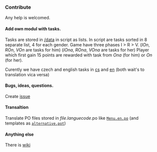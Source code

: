 ### Contribute
Any help is welcomed.
#### Add own modul with tasks.
Tasks are stored in [/data](/data) in script as lists.
In script are tasks sorted in 8 separate list, 4 for each gender.
Game have three phases I > R > V. (_IOn_, _ROn_, _VOn_ are tasks for him) (_IOna_, _ROna_, _VOna_ are tasks for her)
Player which first gain 15 points are rewarded with task from _Ona_ (for him) or _On_ (for her).

Curently we have czech and english tasks in [cs](/data/cs.gd) and [en](/data/en.gd) (both wait's to translation vica versa)
#### Bugs, ideas, questions.
Create [issue](../../issues)
#### Transaltion
Translate PO files stored in *file*.*languecode*.po like [`Menu.en.po`](/Menu.en.po) (and templates as [`alternative.pot`](/data/alternative.pot))
#### Anything else
There is [wiki](../../wiki)
